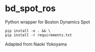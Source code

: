 # bd_spot_ros

Python wrapper for Boston Dynamics Spot

```
pip install -e . && \
pip install -r requirements.txt
```

Adapted from Naoki Yokoyama